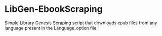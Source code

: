 # LibGen-EbookScraping
Simple Library Genesis Scraping script that downloads epub files from any language present in the Language_option file
